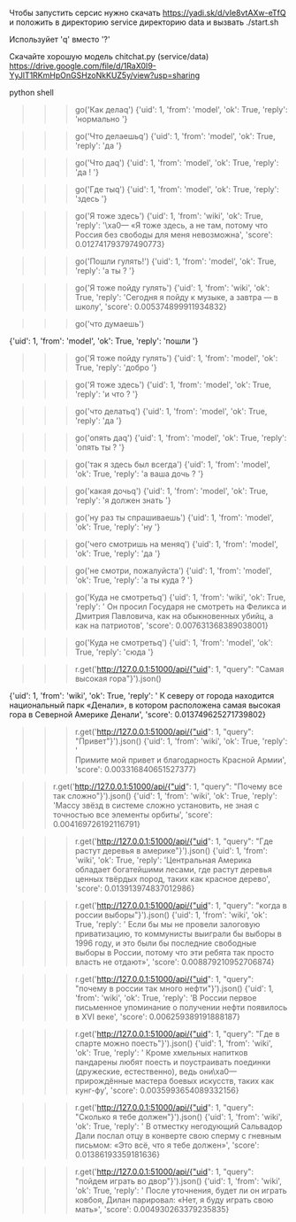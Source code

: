 Чтобы запустить серсис нужно скачать https://yadi.sk/d/vIe8vtAXw-eTfQ и положить в директорию service директорию data и вызвать ./start.sh

Используйет 'q' вместо '?'

Скачайте хорошую модель chitchat.py (service/data) https://drive.google.com/file/d/1RaX0I9-YyJlT1RKmHpOnGSHzoNkKUZ5y/view?usp=sharing




python shell

>>> go('Как делаq')
{'uid': 1, 'from': 'model', 'ok': True, 'reply': 'нормально '}

>>> go('Что делаешьq')
{'uid': 1, 'from': 'model', 'ok': True, 'reply': 'да '}

>>> go('Что даq')
{'uid': 1, 'from': 'model', 'ok': True, 'reply': 'да ! '}

>>> go('Где тыq')
{'uid': 1, 'from': 'model', 'ok': True, 'reply': 'здесь '}

>>> go('Я тоже здесь')
{'uid': 1, 'from': 'wiki', 'ok': True, 'reply': '\xa0— «Я тоже здесь, а не там, потому что Россия без свободы для меня невозможна', 'score': 0.012741793797490773}

>>> go('Пошли гулять!')
{'uid': 1, 'from': 'model', 'ok': True, 'reply': 'а ты ? '}

>>> go('Я тоже пойду гулять')
{'uid': 1, 'from': 'wiki', 'ok': True, 'reply': 'Сегодня я пойду к музыке, а завтра — в школу', 'score': 0.005374899911934832}

>>> go('что думаешь')

{'uid': 1, 'from': 'model', 'ok': True, 'reply': 'пошли '}

>>> go('Я тоже пойду гулять')
{'uid': 1, 'from': 'model', 'ok': True, 'reply': 'добро '}

>>> go('Я тоже здесь')
{'uid': 1, 'from': 'model', 'ok': True, 'reply': 'и что ? '}

>>> go('что делатьq')
{'uid': 1, 'from': 'model', 'ok': True, 'reply': 'да '}

>>> go('опять даq')
{'uid': 1, 'from': 'model', 'ok': True, 'reply': 'опять ты ? '}

>>> go('так я здесь был всегда')
{'uid': 1, 'from': 'model', 'ok': True, 'reply': 'а ваша дочь ? '}

>>> go('какая дочьq')
{'uid': 1, 'from': 'model', 'ok': True, 'reply': 'я должен знать '}

>>> go('ну раз ты спрашиваешь')
{'uid': 1, 'from': 'model', 'ok': True, 'reply': 'ну '}

>>> go('чего смотришь на меняq')
{'uid': 1, 'from': 'model', 'ok': True, 'reply': 'да '}

>>> go('не смотри, пожалуйста')
{'uid': 1, 'from': 'model', 'ok': True, 'reply': 'а ты куда ? '}

>>> go('Куда не смотретьq')
{'uid': 1, 'from': 'wiki', 'ok': True, 'reply': ' Он просил Государя не смотреть на Феликса и Дмитрия Павловича, как на обыкновенных убийц, а как на патриотов', 'score': 0.007631368389038001}


>>> go('Куда не смотретьq')
{'uid': 1, 'from': 'model', 'ok': True, 'reply': 'сюда '}

>>> r.get('http://127.0.0.1:51000/api/{"uid": 1, "query": "Самая высокая гора"}').json()

{'uid': 1, 'from': 'wiki', 'ok': True, 'reply': ' К северу от города находится национальный парк «Денали», в котором расположена самая высокая гора в Северной Америке Денали', 'score': 0.013749625271739802}

>>> r.get('http://127.0.0.1:51000/api/{"uid": 1, "query": "Привет"}').json()
{'uid': 1, 'from': 'wiki', 'ok': True, 'reply': '<br>Примите мой привет и благодарность Красной Армии', 'score': 0.003316840651527377}

>> r.get('http://127.0.0.1:51000/api/{"uid": 1, "query": "Почему все так сложно"}').json()
{'uid': 1, 'from': 'wiki', 'ok': True, 'reply': 'Массу звёзд в системе сложно установить, не зная с точностью все элементы орбиты', 'score': 0.004169726192116791}

>>> r.get('http://127.0.0.1:51000/api/{"uid": 1, "query": "Где растут деревья в америке"}').json()
{'uid': 1, 'from': 'wiki', 'ok': True, 'reply': 'Центральная Америка обладает богатейшими лесами, где растут деревья ценных твёрдых пород, таких как красное дерево', 'score': 0.013913974837012986}

>>> r.get('http://127.0.0.1:51000/api/{"uid": 1, "query": "когда в россии выборы"}').json()
{'uid': 1, 'from': 'wiki', 'ok': True, 'reply': ' Если бы мы не провели залоговую приватизацию, то коммунисты выиграли бы выборы в 1996 году, и это были бы последние свободные выборы в России, потому что эти ребята так просто власть не отдают»', 'score': 0.008879210952706874}

>>> r.get('http://127.0.0.1:51000/api/{"uid": 1, "query": "почему в россии так много нефти"}').json()
{'uid': 1, 'from': 'wiki', 'ok': True, 'reply': 'В России первое письменное упоминание о получении нефти появилось в XVI веке', 'score': 0.006259389191888187}

>>> r.get('http://127.0.0.1:51000/api/{"uid": 1, "query": "Где в спарте можно поесть"}').json()
{'uid': 1, 'from': 'wiki', 'ok': True, 'reply': ' Кроме хмельных напитков пандарены любят поесть и поустраивать поединки (дружеские, естественно), ведь они\xa0— прирождённые мастера боевых искусств, таких как кунг-фу', 'score': 0.0035993654089332156}

>>> r.get('http://127.0.0.1:51000/api/{"uid": 1, "query": "Сколько я тебе должен"}').json()
{'uid': 1, 'from': 'wiki', 'ok': True, 'reply': ' В отместку негодующий Сальвадор Дали послал отцу в конверте свою сперму с гневным письмом: «Это всё, что я тебе должен»', 'score': 0.01386193359181636}

>>> r.get('http://127.0.0.1:51000/api/{"uid": 1, "query": "пойдем играть во двор"}').json()
{'uid': 1, 'from': 'wiki', 'ok': True, 'reply': ' После уточнения, будет ли он играть ковбоя, Дилан парировал: «Нет, я буду играть свою мать»', 'score': 0.004930263379235835}
